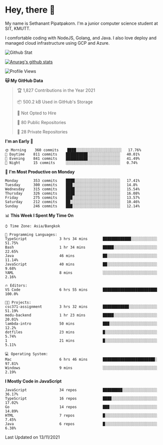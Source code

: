 # Hey, there 🙌
My name is Sethanant Pipatpakorn. I'm a junior computer science student at SIT, KMUTT.

I comfortable coding with NodeJS, Golang, and Java. I also love deploy and managed cloud infrastructure using GCP and Azure.

![Github Stat](https://github-profile-summary-cards.vercel.app/api/cards/profile-details?username=thetkpark&theme=dracula)

[![Anurag's github stats](https://github-readme-stats.vercel.app/api?username=thetkpark&count_private=true&show_icons=true&theme=tokyonight)](https://github.com/anuraghazra/github-readme-stats)

<!--START_SECTION:waka-->
![Profile Views](http://img.shields.io/badge/Profile%20Views-59-blue)

**🐱 My GitHub Data** 

> 🏆 1,827 Contributions in the Year 2021
 > 
> 📦 500.2 kB Used in GitHub's Storage 
 > 
> 🚫 Not Opted to Hire
 > 
> 📜 80 Public Repositories 
 > 
> 🔑 28 Private Repositories  
 > 
**I'm an Early 🐤** 

```text
🌞 Morning    360 commits    ████░░░░░░░░░░░░░░░░░░░░░   17.76% 
🌆 Daytime    811 commits    ██████████░░░░░░░░░░░░░░░   40.01% 
🌃 Evening    841 commits    ██████████░░░░░░░░░░░░░░░   41.49% 
🌙 Night      15 commits     ░░░░░░░░░░░░░░░░░░░░░░░░░   0.74%

```
📅 **I'm Most Productive on Monday** 

```text
Monday       353 commits    ████░░░░░░░░░░░░░░░░░░░░░   17.41% 
Tuesday      300 commits    ███░░░░░░░░░░░░░░░░░░░░░░   14.8% 
Wednesday    315 commits    ████░░░░░░░░░░░░░░░░░░░░░   15.54% 
Thursday     326 commits    ████░░░░░░░░░░░░░░░░░░░░░   16.08% 
Friday       275 commits    ███░░░░░░░░░░░░░░░░░░░░░░   13.57% 
Saturday     212 commits    ██░░░░░░░░░░░░░░░░░░░░░░░   10.46% 
Sunday       246 commits    ███░░░░░░░░░░░░░░░░░░░░░░   12.14%

```


📊 **This Week I Spent My Time On** 

```text
⌚︎ Time Zone: Asia/Bangkok

💬 Programming Languages: 
TypeScript               3 hrs 34 mins       █████████████░░░░░░░░░░░░   51.75% 
Bash                     1 hr 34 mins        █████░░░░░░░░░░░░░░░░░░░░   22.65% 
Java                     46 mins             ██░░░░░░░░░░░░░░░░░░░░░░░   11.14% 
JavaScript               40 mins             ██░░░░░░░░░░░░░░░░░░░░░░░   9.68% 
YAML                     8 mins              ░░░░░░░░░░░░░░░░░░░░░░░░░   2.16%

🔥 Editors: 
VS Code                  6 hrs 55 mins       █████████████████████████   100.0%

🐱‍💻 Projects: 
csc371-assignment        3 hrs 32 mins       ████████████░░░░░░░░░░░░░   51.19% 
medu-backend             1 hr 23 mins        █████░░░░░░░░░░░░░░░░░░░░   20.01% 
lambda-intro             50 mins             ███░░░░░░░░░░░░░░░░░░░░░░   12.2% 
dotfiles                 23 mins             █░░░░░░░░░░░░░░░░░░░░░░░░   5.74% 
1                        21 mins             █░░░░░░░░░░░░░░░░░░░░░░░░   5.11%

💻 Operating System: 
Mac                      6 hrs 46 mins       ████████████████████████░   97.81% 
Windows                  9 mins              ░░░░░░░░░░░░░░░░░░░░░░░░░   2.19%

```

**I Mostly Code in JavaScript** 

```text
JavaScript               34 repos            █████████░░░░░░░░░░░░░░░░   36.17% 
TypeScript               16 repos            ████░░░░░░░░░░░░░░░░░░░░░   17.02% 
Go                       14 repos            ███░░░░░░░░░░░░░░░░░░░░░░   14.89% 
HTML                     7 repos             █░░░░░░░░░░░░░░░░░░░░░░░░   7.45% 
Java                     6 repos             █░░░░░░░░░░░░░░░░░░░░░░░░   6.38%

```



 Last Updated on 13/11/2021
<!--END_SECTION:waka-->
